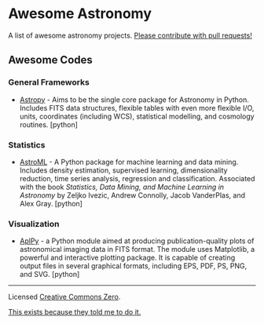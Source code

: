 # Awesome Astronomy

A list of awesome astronomy projects. [Please contribute with pull requests!](CONTRIBUTING.md)

## Awesome Codes

### General Frameworks

- [Astropy](http://astropy.org) - Aims to be the single core package for Astronomy in Python. Includes FITS data structures, flexible tables with even more flexible I/O, units, coordinates (including WCS), statistical modelling, and cosmology routines. [python]

### Statistics

- [AstroML](http://www.astroml.org) - A Python package for machine learning and data mining. Includes density estimation, supervised learning, dimensionality reduction, time series analysis, regression and classification. Associated with the book *Statistics, Data Mining, and Machine Learning in Astronomy* by Zeljko Ivezic, Andrew Connolly, Jacob VanderPlas, and Alex Gray. [python]

### Visualization

- [AplPy](http://aplpy.github.io) - a Python module aimed at producing publication-quality plots of astronomical imaging data in FITS format. The module uses Matplotlib, a powerful and interactive plotting package. It is capable of creating output files in several graphical formats, including EPS, PDF, PS, PNG, and SVG. [python]

****

Licensed [Creative Commons Zero](LICENSE).

[This exists because they told me to do it.](https://twitter.com/exoplaneteer/status/600452917779308544)
